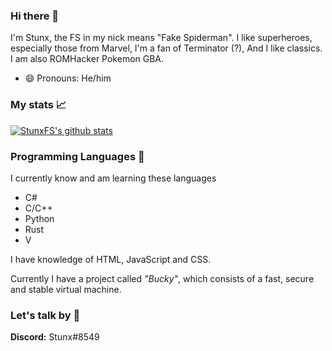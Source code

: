 ### Hi there 👋

<!--
**StunxFS/StunxFS** is a ✨ _special_ ✨ repository because its `README.md` (this file) appears on your GitHub profile.

Here are some ideas to get you started:

- 🔭 I’m currently working on ...
- 🌱 I’m currently learning ...
- 👯 I’m looking to collaborate on ...
- 🤔 I’m looking for help with ...
- 💬 Ask me about ...
- 📫 How to reach me: ...
- 😄 Pronouns: ...
- ⚡ Fun fact: ...
-->

I'm Stunx, the FS in my nick means "Fake Spiderman". I like superheroes, especially those from Marvel, I'm a fan of Terminator (?), And I like classics. I am also ROMHacker Pokemon GBA.

* 😄 Pronouns: He/him

### My stats :chart_with_upwards_trend:
[![StunxFS's github stats](https://github-readme-stats.vercel.app/api?username=StunxFS)](https://github.com/anuraghazra/github-readme-stats)

### Programming Languages :rice_scene:

I currently know and am learning these languages
* C#
* C/C++
* Python
* Rust
* V

I have knowledge of HTML, JavaScript and CSS.

Currently I have a project called *"Bucky"*, which consists of a fast, secure and stable virtual machine.

### Let's talk by :iphone:
**Discord:** Stunx#8549
